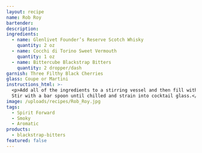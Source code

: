 ```yaml
---
layout: recipe
name: Rob Roy
bartender:
description:
ingredients:
  - name: Glenlivet Founder’s Reserve Scotch Whisky
    quantity: 2 oz
  - name: Cocchi di Torino Sweet Vermouth
    quantity: 1 oz
  - name: Bittercube Blackstrap Bitters
    quantity: 2 dropper/dash
garnish: Three Filthy Black Cherries
glass: Coupe or Martini
instructions_html: >-
  <p>Add all of the ingredients to a stirring vessel and then fill with ice.
  Stir with a bar spoon until chilled and strain into cocktail glass.</p>
image: /uploads/recipes/Rob_Roy.jpg
tags:
  - Spirit Forward
  - Smoky
  - Aromatic
products:
  - blackstrap-bitters
featured: false
---
```




